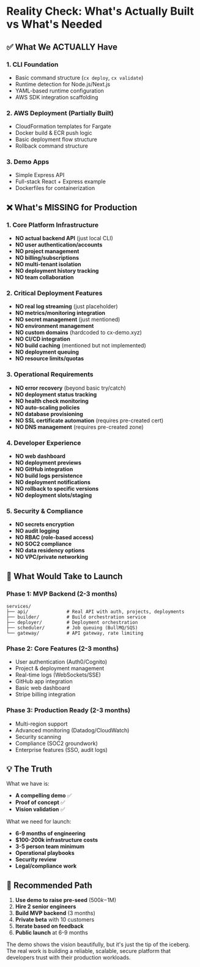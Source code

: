 # Reality Check: What's Actually Built vs What's Needed

## ✅ What We ACTUALLY Have

### 1. CLI Foundation

- Basic command structure (`cx deploy`, `cx validate`)
- Runtime detection for Node.js/Next.js
- YAML-based runtime configuration
- AWS SDK integration scaffolding

### 2. AWS Deployment (Partially Built)

- CloudFormation templates for Fargate
- Docker build & ECR push logic
- Basic deployment flow structure
- Rollback command structure

### 3. Demo Apps

- Simple Express API
- Full-stack React + Express example
- Dockerfiles for containerization

## ❌ What's MISSING for Production

### 1. Core Platform Infrastructure

- **NO actual backend API** (just local CLI)
- **NO user authentication/accounts**
- **NO project management**
- **NO billing/subscriptions**
- **NO multi-tenant isolation**
- **NO deployment history tracking**
- **NO team collaboration**

### 2. Critical Deployment Features

- **NO real log streaming** (just placeholder)
- **NO metrics/monitoring integration**
- **NO secret management** (just mentioned)
- **NO environment management**
- **NO custom domains** (hardcoded to cx-demo.xyz)
- **NO CI/CD integration**
- **NO build caching** (mentioned but not implemented)
- **NO deployment queuing**
- **NO resource limits/quotas**

### 3. Operational Requirements

- **NO error recovery** (beyond basic try/catch)
- **NO deployment status tracking**
- **NO health check monitoring**
- **NO auto-scaling policies**
- **NO database provisioning**
- **NO SSL certificate automation** (requires pre-created cert)
- **NO DNS management** (requires pre-created zone)

### 4. Developer Experience

- **NO web dashboard**
- **NO deployment previews**
- **NO GitHub integration**
- **NO build logs persistence**
- **NO deployment notifications**
- **NO rollback to specific versions**
- **NO deployment slots/staging**

### 5. Security & Compliance

- **NO secrets encryption**
- **NO audit logging**
- **NO RBAC (role-based access)**
- **NO SOC2 compliance**
- **NO data residency options**
- **NO VPC/private networking**

## 🎯 What Would Take to Launch

### Phase 1: MVP Backend (2-3 months)

```
services/
├── api/              # Real API with auth, projects, deployments
├── builder/          # Build orchestration service
├── deployer/         # Deployment orchestration
├── scheduler/        # Job queuing (BullMQ/SQS)
└── gateway/          # API gateway, rate limiting
```

### Phase 2: Core Features (2-3 months)

- User authentication (Auth0/Cognito)
- Project & deployment management
- Real-time logs (WebSockets/SSE)
- GitHub app integration
- Basic web dashboard
- Stripe billing integration

### Phase 3: Production Ready (2-3 months)

- Multi-region support
- Advanced monitoring (Datadog/CloudWatch)
- Security scanning
- Compliance (SOC2 groundwork)
- Enterprise features (SSO, audit logs)

## 💡 The Truth

What we have is:

- **A compelling demo** ✅
- **Proof of concept** ✅
- **Vision validation** ✅

What we need for launch:

- **6-9 months of engineering**
- **$100-200k infrastructure costs**
- **3-5 person team minimum**
- **Operational playbooks**
- **Security review**
- **Legal/compliance work**

## 🚀 Recommended Path

1. **Use demo to raise pre-seed** ($500k-$1M)
2. **Hire 2 senior engineers**
3. **Build MVP backend** (3 months)
4. **Private beta** with 10 customers
5. **Iterate based on feedback**
6. **Public launch** at 6-9 months

The demo shows the vision beautifully, but it's just the tip of the iceberg. The real work is building a reliable, scalable, secure platform that developers trust with their production workloads.
